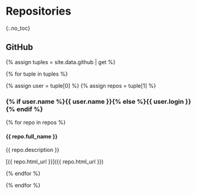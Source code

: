 # Repositories
{:.no_toc}

## GitHub

{% assign tuples = site.data.github | get %}

{% for tuple in tuples %}

{% assign user = tuple[0] %}
{% assign repos = tuple[1] %}

### {% if user.name %}{{ user.name }}{% else %}{{ user.login }}{% endif %}

{% for repo in repos %}

#### {{ repo.full_name }}

{{ repo.description }}
 
[{{ repo.html_url }}]({{ repo.html_url }})

{% endfor %}

{% endfor %}
